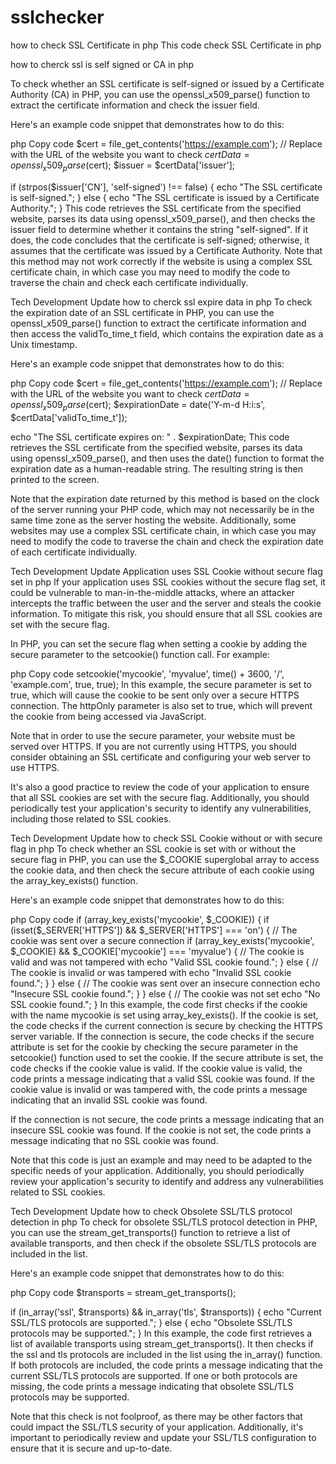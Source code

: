 # sslchecker
how to check SSL Certificate in php
This code check SSL Certificate in php




how to cherck ssl is self signed or CA in php

To check whether an SSL certificate is self-signed or issued by a Certificate Authority (CA) in PHP, you can use the openssl_x509_parse() function to extract the certificate information and check the issuer field.

Here's an example code snippet that demonstrates how to do this:

php
Copy code
$cert = file_get_contents('https://example.com'); // Replace with the URL of the website you want to check
$certData = openssl_x509_parse($cert);
$issuer = $certData['issuer'];

if (strpos($issuer['CN'], 'self-signed') !== false) {
    echo "The SSL certificate is self-signed.";
} else {
    echo "The SSL certificate is issued by a Certificate Authority.";
}
This code retrieves the SSL certificate from the specified website, parses its data using openssl_x509_parse(), and then checks the issuer field to determine whether it contains the string "self-signed". If it does, the code concludes that the certificate is self-signed; otherwise, it assumes that the certificate was issued by a Certificate Authority. Note that this method may not work correctly if the website is using a complex SSL certificate chain, in which case you may need to modify the code to traverse the chain and check each certificate individually.




Tech Development Update
how to cherck ssl expire data in php
To check the expiration date of an SSL certificate in PHP, you can use the openssl_x509_parse() function to extract the certificate information and then access the validTo_time_t field, which contains the expiration date as a Unix timestamp.

Here's an example code snippet that demonstrates how to do this:

php
Copy code
$cert = file_get_contents('https://example.com'); // Replace with the URL of the website you want to check
$certData = openssl_x509_parse($cert);
$expirationDate = date('Y-m-d H:i:s', $certData['validTo_time_t']);

echo "The SSL certificate expires on: " . $expirationDate;
This code retrieves the SSL certificate from the specified website, parses its data using openssl_x509_parse(), and then uses the date() function to format the expiration date as a human-readable string. The resulting string is then printed to the screen.

Note that the expiration date returned by this method is based on the clock of the server running your PHP code, which may not necessarily be in the same time zone as the server hosting the website. Additionally, some websites may use a complex SSL certificate chain, in which case you may need to modify the code to traverse the chain and check the expiration date of each certificate individually.




Tech Development Update
Application uses SSL Cookie without secure flag set in php
If your application uses SSL cookies without the secure flag set, it could be vulnerable to man-in-the-middle attacks, where an attacker intercepts the traffic between the user and the server and steals the cookie information. To mitigate this risk, you should ensure that all SSL cookies are set with the secure flag.

In PHP, you can set the secure flag when setting a cookie by adding the secure parameter to the setcookie() function call. For example:

php
Copy code
setcookie('mycookie', 'myvalue', time() + 3600, '/', 'example.com', true, true);
In this example, the secure parameter is set to true, which will cause the cookie to be sent only over a secure HTTPS connection. The httpOnly parameter is also set to true, which will prevent the cookie from being accessed via JavaScript.

Note that in order to use the secure parameter, your website must be served over HTTPS. If you are not currently using HTTPS, you should consider obtaining an SSL certificate and configuring your web server to use HTTPS.

It's also a good practice to review the code of your application to ensure that all SSL cookies are set with the secure flag. Additionally, you should periodically test your application's security to identify any vulnerabilities, including those related to SSL cookies.




Tech Development Update
how to check SSL Cookie without or with secure flag  in php
To check whether an SSL cookie is set with or without the secure flag in PHP, you can use the $_COOKIE superglobal array to access the cookie data, and then check the secure attribute of each cookie using the array_key_exists() function.

Here's an example code snippet that demonstrates how to do this:

php
Copy code
if (array_key_exists('mycookie', $_COOKIE)) {
    if (isset($_SERVER['HTTPS']) && $_SERVER['HTTPS'] === 'on') {
        // The cookie was sent over a secure connection
        if (array_key_exists('mycookie', $_COOKIE) && $_COOKIE['mycookie'] === 'myvalue') {
            // The cookie is valid and was not tampered with
            echo "Valid SSL cookie found.";
        } else {
            // The cookie is invalid or was tampered with
            echo "Invalid SSL cookie found.";
        }
    } else {
        // The cookie was sent over an insecure connection
        echo "Insecure SSL cookie found.";
    }
} else {
    // The cookie was not set
    echo "No SSL cookie found.";
}
In this example, the code first checks if the cookie with the name mycookie is set using array_key_exists(). If the cookie is set, the code checks if the current connection is secure by checking the HTTPS server variable. If the connection is secure, the code checks if the secure attribute is set for the cookie by checking the secure parameter in the setcookie() function used to set the cookie. If the secure attribute is set, the code checks if the cookie value is valid. If the cookie value is valid, the code prints a message indicating that a valid SSL cookie was found. If the cookie value is invalid or was tampered with, the code prints a message indicating that an invalid SSL cookie was found.

If the connection is not secure, the code prints a message indicating that an insecure SSL cookie was found. If the cookie is not set, the code prints a message indicating that no SSL cookie was found.

Note that this code is just an example and may need to be adapted to the specific needs of your application. Additionally, you should periodically review your application's security to identify and address any vulnerabilities related to SSL cookies.




Tech Development Update
how to check Obsolete SSL/TLS protocol detection in php
To check for obsolete SSL/TLS protocol detection in PHP, you can use the stream_get_transports() function to retrieve a list of available transports, and then check if the obsolete SSL/TLS protocols are included in the list.

Here's an example code snippet that demonstrates how to do this:

php
Copy code
$transports = stream_get_transports();

if (in_array('ssl', $transports) && in_array('tls', $transports)) {
    echo "Current SSL/TLS protocols are supported.";
} else {
    echo "Obsolete SSL/TLS protocols may be supported.";
}
In this example, the code first retrieves a list of available transports using stream_get_transports(). It then checks if the ssl and tls protocols are included in the list using the in_array() function. If both protocols are included, the code prints a message indicating that the current SSL/TLS protocols are supported. If one or both protocols are missing, the code prints a message indicating that obsolete SSL/TLS protocols may be supported.

Note that this check is not foolproof, as there may be other factors that could impact the SSL/TLS security of your application. Additionally, it's important to periodically review and update your SSL/TLS configuration to ensure that it is secure and up-to-date.
